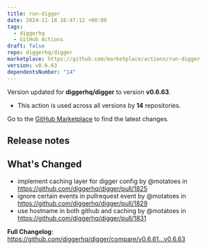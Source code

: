 ```yaml
---
title: run-digger
date: 2024-11-18 16:47:12 +00:00
tags:
  - diggerhq
  - GitHub Actions
draft: false
repo: diggerhq/digger
marketplace: https://github.com/marketplace/actions/run-digger
version: v0.6.63
dependentsNumber: "14"
---
```



Version updated for **diggerhq/digger** to version **v0.6.63**.
- This action is used across all versions by **14** repositories.

Go to the [GitHub Marketplace](https://github.com/marketplace/actions/run-digger) to find the latest changes.

## Release notes

## What's Changed
* implement caching layer for digger config by @motatoes in https://github.com/diggerhq/digger/pull/1825
* ignore certain events in pullrequest event by @motatoes in https://github.com/diggerhq/digger/pull/1829
* use hostname in both github and caching by @motatoes in https://github.com/diggerhq/digger/pull/1831


**Full Changelog**: https://github.com/diggerhq/digger/compare/v0.6.61...v0.6.63
